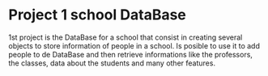 # Project 1 school DataBase

1st project is the DataBase for a school that consist in creating several objects to store information of people in a school.
Is posible to use it to add people to de DataBase and then retrieve informations like the professors, the classes, data about
the students and many other features.

